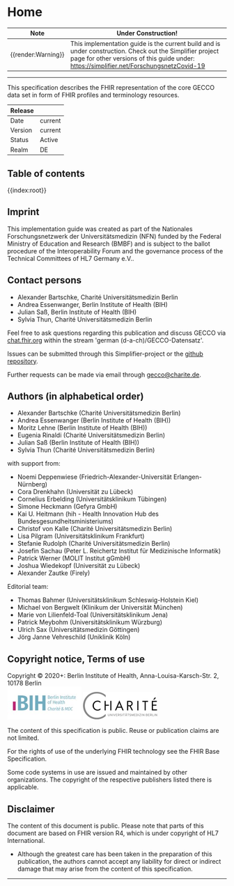 # Home 

| Note | Under Construction! |
|---------|---------------------|
| {{render:Warning}} | This implementation guide is the current build and is under construction. Check out the Simplifier project page for other versions of this guide under: https://simplifier.net/ForschungsnetzCovid-19 |

---

This specification describes the FHIR representation of the core GECCO data set in form of FHIR profiles and terminology resources.

| Release   |   |
|---------|---|
| Date   | current |
| Version | current       |
| Status  | Active      |
| Realm   | DE          | 

## Table of contents

{{index:root}}

## Imprint
This implementation guide was created as part of the Nationales Forschungsnetzwerk der Universitätsmedizin (NFN) funded by the Federal Ministry of Education and Research (BMBF) and is subject to the ballot procedure of the Interoperability Forum and the governance process of the Technical Committees of HL7 Germany e.V..

## Contact persons

* Alexander Bartschke, Charité Universitätsmedizin Berlin
* Andrea Essenwanger, Berlin Institute of Health (BIH)
* Julian Saß, Berlin Institute of Health (BIH)
* Sylvia Thun, Charité Universitätsmedizin Berlin

Feel free to ask questions regarding this publication and discuss GECCO via [chat.fhir.org](https://chat.fhir.org/#narrow/stream/179183-german-.28d-a-ch.29/topic/GECCO-Datensatz) within the stream 'german (d-a-ch)/GECCO-Datensatz'.

Issues can be submitted through this Simplifier-project or the [github repository](https://github.com/hl7germany/forschungsnetz-covid19).

Further requests can be made via email through gecco@charite.de.


## Authors (in alphabetical order)

* Alexander Bartschke (Charité Universitätsmedizin Berlin)
* Andrea Essenwanger (Berlin Institute of Health (BIH))
* Moritz Lehne (Berlin Institute of Health (BIH))
* Eugenia Rinaldi (Charité Universitätsmedizin Berlin)
* Julian Saß (Berlin Institute of Health (BIH))
* Sylvia Thun (Charité Universitätsmedizin Berlin)

with support from:
* Noemi Deppenwiese (Friedrich-Alexander-Universität Erlangen-Nürnberg)
* Cora Drenkhahn (Universität zu Lübeck)
* Cornelius Erbelding (Universitätsklinikum Tübingen)
* Simone Heckmann (Gefyra GmbH)
* Kai U. Heitmann (hih - Health Innovation Hub des Bundesgesundheitsministeriums)
* Christof von Kalle (Charité Universitätsmedizin Berlin)
* Lisa Pilgram (Universitätsklinikum Frankfurt)
* Stefanie Rudolph (Charité Universitätsmedizin Berlin)
* Josefin Sachau (Peter L. Reichertz Institut für Medizinische Informatik)
* Patrick Werner (MOLIT Institut gGmbH)
* Joshua Wiedekopf (Universität zu Lübeck)
* Alexander Zautke (Firely)

Editorial team:
* Thomas Bahmer (Universitätsklinikum Schleswig-Holstein Kiel)
* Michael von Bergwelt (Klinikum der Universität München)
* Marie von Lilienfeld-Toal (Universitätsklinikum Jena)
* Patrick Meybohm (Universitätsklinikum Würzburg)
* Ulrich Sax (Universitätsmedizin Göttingen)
* Jörg Janne Vehreschild (Uniklinik Köln)

## Copyright notice, Terms of use
Copyright © 2020+: Berlin Institute of Health, Anna-Louisa-Karsch-Str. 2, 10178 Berlin
<br>
![BIH-logo](https://raw.githubusercontent.com/hl7germany/forschungsnetz-covid19/master/ig-images/BIH_Logo.jpg "BIH-Logo") ![Charite-logo](https://raw.githubusercontent.com/hl7germany/forschungsnetz-covid19/master/ig-images/Charite_Logo.png "Charite-logo")

The content of this specification is public. Reuse or publication claims are not limited.

For the rights of use of the underlying FHIR technology see the FHIR Base Specification.

Some code systems in use are issued and maintained by other organizations. The copyright of the respective publishers listed there is applicable.

## Disclaimer
The content of this document is public. Please note that parts of this document are based on FHIR version R4, which is under copyright of HL7 International.

* Although the greatest care has been taken in the preparation of this publication, the authors cannot accept any liability for direct or indirect damage that may arise from the content of this specification.

---
